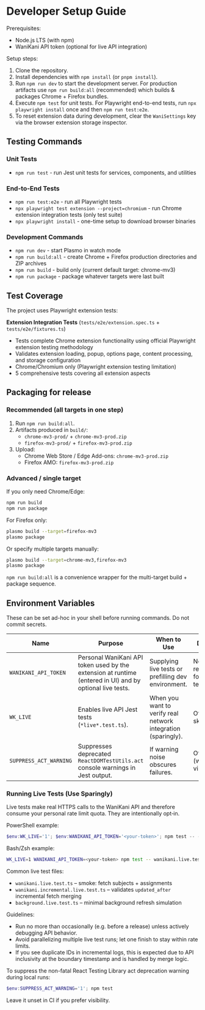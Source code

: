 ﻿# Developer Setup Guide

Prerequisites:
- Node.js LTS (with npm)
- WaniKani API token (optional for live API integration)

Setup steps:
1. Clone the repository.
2. Install dependencies with `npm install` (or `pnpm install`).
3. Run `npm run dev` to start the development server. For production artifacts use `npm run build:all` (recommended) which builds & packages Chrome + Firefox bundles.
4. Execute `npm test` for unit tests. For Playwright end-to-end tests, run `npx playwright install` once and then `npm run test:e2e`.
5. To reset extension data during development, clear the `WaniSettings` key via the browser extension storage inspector.

## Testing Commands

### Unit Tests
- `npm run test` - run Jest unit tests for services, components, and utilities

### End-to-End Tests  
- `npm run test:e2e` - run all Playwright tests
- `npx playwright test extension --project=chromium` - run Chrome extension integration tests (only test suite)
- `npx playwright install` - one-time setup to download browser binaries

### Development Commands
- `npm run dev` - start Plasmo in watch mode
- `npm run build:all` - create Chrome + Firefox production directories and ZIP archives
- `npm run build` - build only (current default target: chrome-mv3)
- `npm run package` - package whatever targets were last built

## Test Coverage

The project uses Playwright extension tests:

**Extension Integration Tests** (`tests/e2e/extension.spec.ts` + `tests/e2e/fixtures.ts`)
- Tests complete Chrome extension functionality using official Playwright extension testing methodology
- Validates extension loading, popup, options page, content processing, and storage configuration
- Chrome/Chromium only (Playwright extension testing limitation)
- 5 comprehensive tests covering all extension aspects

## Packaging for release

### Recommended (all targets in one step)
1. Run `npm run build:all`.
2. Artifacts produced in `build/`:
	- `chrome-mv3-prod/` + `chrome-mv3-prod.zip`
	- `firefox-mv3-prod/` + `firefox-mv3-prod.zip`
3. Upload:
	- Chrome Web Store / Edge Add-ons: `chrome-mv3-prod.zip`
	- Firefox AMO: `firefox-mv3-prod.zip`

### Advanced / single target
If you only need Chrome/Edge:
```bash
npm run build
npm run package
```
For Firefox only:
```bash
plasmo build --target=firefox-mv3
plasmo package
```
Or specify multiple targets manually:
```bash
plasmo build --target=chrome-mv3,firefox-mv3
plasmo package
```
`npm run build:all` is a convenience wrapper for the multi-target build + package sequence.

## Environment Variables

These can be set ad-hoc in your shell before running commands. Do not commit secrets.

| Name | Purpose | When to Use | Default |
|------|---------|------------|---------|
| `WANIKANI_API_TOKEN` | Personal WaniKani API token used by the extension at runtime (entered in UI) and by optional live tests. | Supplying live tests or prefilling dev environment. | Not required for unit tests. |
| `WK_LIVE` | Enables live API Jest tests (`*live*.test.ts`). | When you want to verify real network integration (sparingly). | Off (tests skipped). |
| `SUPPRESS_ACT_WARNING` | Suppresses deprecated `ReactDOMTestUtils.act` console warnings in Jest output. | If warning noise obscures failures. | Off (warnings visible). |

### Running Live Tests (Use Sparingly)

Live tests make real HTTPS calls to the WaniKani API and therefore consume your personal rate limit quota. They are intentionally opt‑in.

PowerShell example:
```powershell
$env:WK_LIVE='1'; $env:WANIKANI_API_TOKEN='<your-token>'; npm test -- -- wanikani.live.test.ts
```

Bash/Zsh example:
```bash
WK_LIVE=1 WANIKANI_API_TOKEN=<your-token> npm test -- wanikani.live.test.ts
```

Common live test files:
* `wanikani.live.test.ts` – smoke: fetch subjects + assignments
* `wanikani.incremental.live.test.ts` – validates `updated_after` incremental fetch merging
* `background.live.test.ts` – minimal background refresh simulation

Guidelines:
* Run no more than occasionally (e.g. before a release) unless actively debugging API behavior.
* Avoid parallelizing multiple live test runs; let one finish to stay within rate limits.
* If you see duplicate IDs in incremental logs, this is expected due to API inclusivity at the boundary timestamp and is handled by merge logic.

To suppress the non-fatal React Testing Library act deprecation warning during local runs:
```powershell
$env:SUPPRESS_ACT_WARNING='1'; npm test
```
Leave it unset in CI if you prefer visibility.
